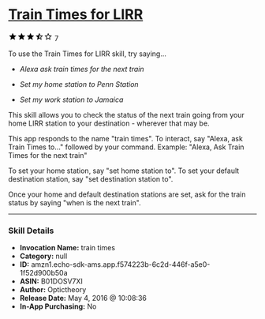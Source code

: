 # [Train Times for LIRR](http://alexa.amazon.com/#skills/amzn1.echo-sdk-ams.app.f574223b-6c2d-446f-a5e0-1f52d900b50a)
![3.2 stars](../../images/ic_star_black_18dp_1x.png)![3.2 stars](../../images/ic_star_black_18dp_1x.png)![3.2 stars](../../images/ic_star_black_18dp_1x.png)![3.2 stars](../../images/ic_star_half_black_18dp_1x.png)![3.2 stars](../../images/ic_star_border_black_18dp_1x.png) 7

To use the Train Times for LIRR skill, try saying...

* *Alexa ask train times for the next train*

* *Set my home station to Penn Station*

* *Set my work station to Jamaica*

This skill allows you to check the status of the next train going from your home LIRR station to your destination - wherever that may be. 

This app responds to the name "train times". To interact, say "Alexa, ask Train Times to..." followed by your command. Example: "Alexa, Ask Train Times for the next train"

To set your home station, say "set home station to". To set your default destination station, say "set destination station to".

Once your home and default destination stations are set, ask for the train status by saying "when is the next train".

***

### Skill Details

* **Invocation Name:** train times
* **Category:** null
* **ID:** amzn1.echo-sdk-ams.app.f574223b-6c2d-446f-a5e0-1f52d900b50a
* **ASIN:** B01DOSV7XI
* **Author:** Optictheory
* **Release Date:** May 4, 2016 @ 10:08:36
* **In-App Purchasing:** No

